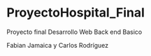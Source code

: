 # ProyectoHospital_Final
Proyecto final Desarrollo Web Back end Basico

Fabian Jamaica y Carlos Rodríguez
